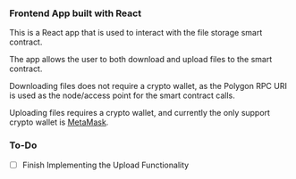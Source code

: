 ### Frontend App built with React

This is a React app that is used to interact with the file storage smart contract.

The app allows the user to both download and upload files to the smart contract.

Downloading files does not require a crypto wallet, as the Polygon RPC URI is used as the node/access point for the smart contract calls.

Uploading files requires a crypto wallet, and currently the only support crypto wallet is [MetaMask](https://metamask.io/).

### To-Do

- [ ] Finish Implementing the Upload Functionality